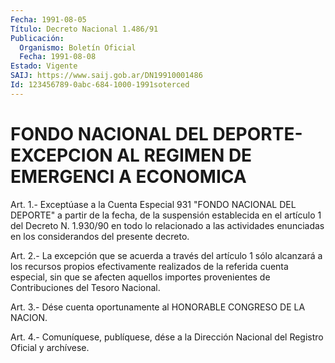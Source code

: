 ```yaml
---
Fecha: 1991-08-05
Título: Decreto Nacional 1.486/91
Publicación:
  Organismo: Boletín Oficial
  Fecha: 1991-08-08
Estado: Vigente
SAIJ: https://www.saij.gob.ar/DN19910001486
Id: 123456789-0abc-684-1000-1991soterced
---
```

# FONDO NACIONAL DEL DEPORTE-EXCEPCION AL REGIMEN DE EMERGENCI A ECONOMICA

<a id="1"></a>
Art.  1.-  Exceptúase a la Cuenta Especial 931 "FONDO NACIONAL DEL DEPORTE" a partir  de la fecha, de la suspensión establecida en el artículo 1 del Decreto  N. 1.930/90 en todo lo relacionado a las actividades enunciadas en los  considerandos  del presente decreto.

<a id="2"></a>
Art.  2.-  La excepción que se acuerda a través del artículo 1 sólo alcanzará a  los  recursos propios efectivamente realizados de la referida cuenta especial,  sin  que se afecten aquellos importes provenientes de Contribuciones del Tesoro Nacional.

<a id="3"></a>
Art. 3.- Dése cuenta oportunamente al HONORABLE CONGRESO DE LA NACION.

<a id="4"></a>
Art. 4.- Comuníquese, publíquese, dése a la Dirección Nacional del Registro Oficial y archívese.